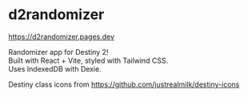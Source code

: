 # d2randomizer

https://d2randomizer.pages.dev

Randomizer app for Destiny 2! </br>
Built with React + Vite, styled with Tailwind CSS. </br>
Uses IndexedDB with Dexie.

Destiny class icons from https://github.com/justrealmilk/destiny-icons
